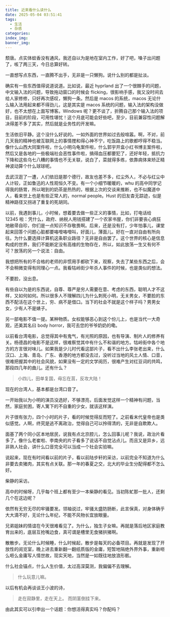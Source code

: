 ```yaml
---
title: 近来看什么读什么
date: 2025-05-04 03:51:41
tags:
  - 生活
  - 杂感
categories:
index_img:
banner_img:
---
```


颓唐。点实体蚊香没有通风，我还自以为是地在室内工作，好了吧，嗓子出问题了，咳了两三天，今日总算好转。

一直想写点东西，一直腾不出手，无非是一只懒狗。说什么别的都是扯淡。

确实有一些东西值得说道说道。比如说，最近 hyprland 出了一个很棘手的问题，中文输入法的问题，导致拖动窗口的时候会 flicking，很影响手感，我又没时间去给人家修修，只好再次感叹，懒狗一条。然后是 macos 的系统，macos 无论什么输入法用起来都不得劲儿，这是其实是 macos 系统的问题，输入法的架构没做好，也不太想在上面写博客。Windows 呢？更不谈了，折腾自己那个输入法的项目，目前的阶段，可用性堪忧！这个月底可能会好些吧，至少，目前兼容性问题解决得差不多了其实，然后就是业务性的开发嘛。

生活依旧平静。这个没什么好说的。一如外面的世界如过去般喧嚣。啊，不对，前几天我的精神也被互联网上的事情搅和得心神不宁，吃饭路上的歌都哼得不稳当。像什么山西大同案件啦，什么小明乌龟案件啦，什么郭宇开盒小红书博主案件啦，然后又是各地的一些极端社会恶性事件啦，搞得血压都要犯了，还好年轻，抵抗力下降和这些乌七八糟的事情也不无关联，说白了，菜就得多练，依靠病体来矫正精神波动算个什么球球呢。

去武汉逛了一遭，人们依旧是那个德行，故友也差不多，红尘外人，不必与红尘中人计较，正如鲁迅的人性观恒久不变。有一个小细节暖暖的，whu 的高中同学记得我的肠胃，所以喝到的奶茶是热热的，根据上次的交谈来推断，也不似魔道中人，看来世上也是有些正常人的，normal people。Hust 的旧友杳无踪迹，似是精神路径又拐进了重复的死胡同。

以前，我遇到事儿，小时候，想着要去做一些正义的事情，比如，打电话给 12345 啦：凭什么，政府、纳税人用钱搭建了一个农家书屋，你们非要丧心病狂地敝帚自珍，你们是一点知识不存敬畏啊。后来，还是没有打，少年怕事儿，课堂起来回答个问题心脏都要咯噔咯噔叫，好面儿，薄面儿。好在一直对自由有所向往。为什么要选择计算机这条职业路径？无非是自由罢了。这个世界的核心是信息构成的世界，我们不能断定没有高维的生物存在，所以，如此放荡一生又有何不可？放荡的另一个说法：自由。

我想把所有的不合格的老师的非惯用手都砍下来，观察，失去了某些东西之后，会不会稍微变得有同理心一点。我看牯岭街少年杀人事件的时候，也是类似的想法。

不要脸，没出息。

有些自以为是的东西说，自尊、尊严是穷人需要在意、考虑的东西，聪明人才不这样，又如何如何。所以很多人不理解四儿为什么刺死小明，无关男女，不要脸的东西不配活在这个世上，穷、病不是借口。当下的社会不就是这个样子吗？男男女女，少有人不是婊子。

另一部电影不值一提。某种物质。女权能够恶心到这个份儿上，也是当代一大奇观，还美其名曰 body horror，我可去您的爷爷奶奶的嘞。

以前看台湾电影，总觉得其中有鬼气，有光照的原因，也有导演、制片人的修养有关。杨德昌的电影不是这样，很难察觉其中有什么不和谐的地方。牯岭街中各个地方的方言很对味儿。如果我是少儿时代看这部片子，看不出什么李张老出来，什么汉口、上海、青岛、广东、香港的地方都没去过，没听过当地的风土人情、口音，很难把握其中的社会风貌，如果没有一定的文学阅历，很难产生对红豆词的共鸣，那段四几年的曲儿。还有什么？

> 小四儿，田单复国，毋忘在莒，反攻大陆！

现在的台湾人，基本都是台湾口音了。

一开始我以为小明的演员没选好，不够漂亮，后面发觉这样一个精神有问题，当然，家庭贫困，寄人篱下的不自重的少女，就该这样演。

片子很有张力，四个小时的片子，看的时候觉得反而短了。之前看末代皇帝也是类似感觉。人啊，终究是逃不离政治，觉得自己可以拎得清的，无非是自欺欺人。

面基了两个同小区本地居民，说我有点北京腔儿，怎么回事儿呢？我说，政治片看多了。像什么老崔啦、李南央的片子看多了说话不自觉沾点儿。而且又是异乡，远非熟人社会，讲什么口音完全可以当成一个社会实验嘛。

说起来，现在有时间看以前的片子，看以前陆步轩的采访，以前完全不知道为什么非要去卖猪肉，其实有点关联。那一年的春夏之交，北大的毕业生分配得都不怎么好。

柴静的采访。

高中的时候呀，几乎每个班上都有至少一本柴静的看见。当初陈虻那一批人，还剩几个在这边呢？

依然有无穷无尽的牢骚要发。领袖说过，牢骚太盛防肠断，此言保真，对身体确乎大大滴不好，无论什么年纪，不能不风物长宜放眼量。

兄弟姐妹的情谊在今天很难看见了。为什么，独生子女嘛。再就是落后地区家庭教育出来的，底层互抢嘴边食，真可谓是槽里无食猪拱猪啊。

散散步。无论什么时候睡，什么时候起，散步是每天的必备项目。再就是发现了开放性的阅览室，晚上进去重新翻一翻纸质版的金庸，短暂地隔绝外界外事，重新咂么咂么金庸写人情世故，现实天地，当然是一如既往地放浪形骸。

什么社会锚点，什么人生价值，太过高深莫测，我偏偏不去理解。

> 什么玩意儿嘛。

以后有机会再谈谈王小波的诗，

> 走在寂静里，走在天上。
> 而阴茎倒挂下来。

由此其实可以引申出一个话题：你想活得真实吗？你配吗？
